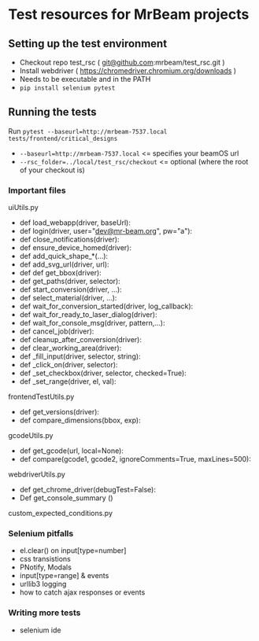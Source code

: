 # Test resources for MrBeam projects

## Setting up the test environment

- Checkout repo test_rsc ( git@github.com:mrbeam/test_rsc.git )
- Install webdriver ( https://chromedriver.chromium.org/downloads )
- Needs to be executable and in the PATH
- `pip install selenium pytest`

## Running the tests

Run  `pytest --baseurl=http://mrbeam-7537.local tests/frontend/critical_designs`
- `--baseurl=http://mrbeam-7537.local`  <= specifies your beamOS url
- `--rsc_folder=../local/test_rsc/checkout` <= optional (where the root of your checkout is)

### Important files

uiUtils.py
- def load_webapp(driver, baseUrl):
- def login(driver, user="dev@mr-beam.org", pw="a"):
- def close_notifications(driver):
- def ensure_device_homed(driver):
- def add_quick_shape_*(...):
- def add_svg_url(driver, url):
- def def get_bbox(driver):
- def get_paths(driver, selector):
- def start_conversion(driver, ...):
- def select_material(driver, ...):
- def wait_for_conversion_started(driver, log_callback):
- def wait_for_ready_to_laser_dialog(driver):
- def wait_for_console_msg(driver, pattern,...):
- def cancel_job(driver):
- def cleanup_after_conversion(driver):
- def clear_working_area(driver):
- def _fill_input(driver, selector, string):
- def _click_on(driver, selector):
- def _set_checkbox(driver, selector, checked=True):
- def _set_range(driver, el, val):

frontendTestUtils.py
- def get_versions(driver):
- def compare_dimensions(bbox, exp):

gcodeUtils.py
- def get_gcode(url, local=None):
- def compare(gcode1, gcode2, ignoreComments=True, maxLines=500):

webdriverUtils.py
- def get_chrome_driver(debugTest=False):
- Def get_console_summary ()

custom_expected_conditions.py

### Selenium pitfalls
- el.clear() on input[type=number]
- css transistions
- PNotify, Modals
- input[type=range] & events
- urllib3 logging
- how to catch ajax responses or events

### Writing more tests
- selenium ide

